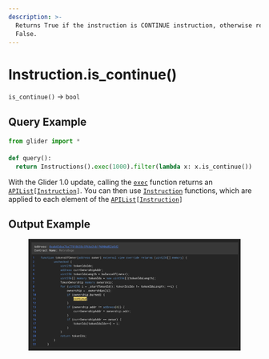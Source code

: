 ```yaml
---
description: >-
  Returns True if the instruction is CONTINUE instruction, otherwise returns
  False.
---
```


# Instruction.is\_continue()

`is_continue()` -> `bool`

## Query Example

```python
from glider import *

def query():
  return Instructions().exec(1000).filter(lambda x: x.is_continue())
```

With the Glider 1.0 update, calling the [`exec`](../instructions/instructions.exec.md) function returns an [`APIList`](../iterables/apilist.md)`[`[`Instruction`](./)`]`. You can then use [`Instruction`](./) functions, which are applied to each element of the [`APIList`](../iterables/apilist.md)`[`[`Instruction`](./)`]`

## Output Example

<figure><img src="../../.gitbook/assets/image (5) (1).png" alt=""><figcaption></figcaption></figure>
